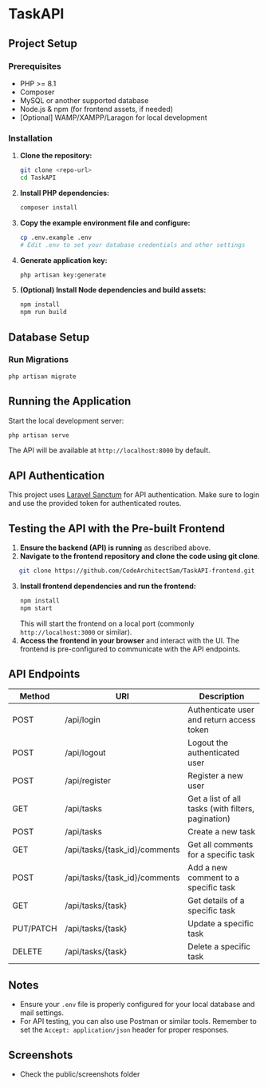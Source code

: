 # TaskAPI

## Project Setup

### Prerequisites
- PHP >= 8.1
- Composer
- MySQL or another supported database
- Node.js & npm (for frontend assets, if needed)
- [Optional] WAMP/XAMPP/Laragon for local development

### Installation
1. **Clone the repository:**
   ```bash
   git clone <repo-url>
   cd TaskAPI
   ```
2. **Install PHP dependencies:**
   ```bash
   composer install
   ```
3. **Copy the example environment file and configure:**
   ```bash
   cp .env.example .env
   # Edit .env to set your database credentials and other settings
   ```
4. **Generate application key:**
   ```bash
   php artisan key:generate
   ```

5. **(Optional) Install Node dependencies and build assets:**
   ```bash
   npm install
   npm run build
   ```

## Database Setup

### Run Migrations
```bash
php artisan migrate
```

## Running the Application

Start the local development server:
```bash
php artisan serve
```
The API will be available at `http://localhost:8000` by default.

## API Authentication
This project uses [Laravel Sanctum](https://laravel.com/docs/sanctum) for API authentication. Make sure to login and use the provided token for authenticated routes.

## Testing the API with the Pre-built Frontend

1. **Ensure the backend (API) is running** as described above.
2. **Navigate to the frontend repository and clone the code using git clone**.
```bash
   git clone https://github.com/CodeArchitectSam/TaskAPI-frontend.git
   ```
3. **Install frontend dependencies and run the frontend:**
   ```bash
   npm install
   npm start
   ```
   This will start the frontend on a local port (commonly `http://localhost:3000` or similar).
4. **Access the frontend in your browser** and interact with the UI. The frontend is pre-configured to communicate with the API endpoints.

## API Endpoints

| Method     | URI                          | Description                                      |
|------------|------------------------------|--------------------------------------------------|
| POST       | /api/login                   | Authenticate user and return access token         |
| POST       | /api/logout                  | Logout the authenticated user                    |
| POST       | /api/register                | Register a new user                              |
| GET        | /api/tasks                   | Get a list of all tasks (with filters, pagination)|
| POST       | /api/tasks                   | Create a new task                                |
| GET        | /api/tasks/{task_id}/comments| Get all comments for a specific task             |
| POST       | /api/tasks/{task_id}/comments| Add a new comment to a specific task             |
| GET        | /api/tasks/{task}            | Get details of a specific task                   |
| PUT/PATCH  | /api/tasks/{task}            | Update a specific task                           |
| DELETE     | /api/tasks/{task}            | Delete a specific task                           |

## Notes
- Ensure your `.env` file is properly configured for your local database and mail settings.
- For API testing, you can also use Postman or similar tools. Remember to set the `Accept: application/json` header for proper responses.

## Screenshots
- Check the public/screenshots folder